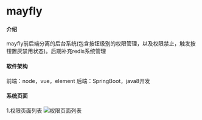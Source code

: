 # mayfly

#### 介绍
mayfly前后端分离的后台系统(包含按钮级别的权限管理，以及权限禁止，触发按钮置灰禁用状态)。后期补充redis系统管理


#### 软件架构
前端：node，vue，element
后端：SpringBoot，java8开发


#### 系统页面

1.权限页面列表
![权限页面列表](https://images.gitee.com/uploads/images/2019/0327/143455_07c3dc2d_1240250.png "屏幕截图.png")
